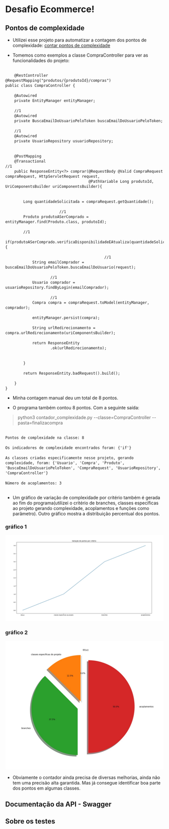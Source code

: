 # Desafio Ecommerce!

## Pontos de complexidade

- Utilizei esse projeto para automatizar a contagem dos pontos de complexidade: [contar pontos de complexidade](https://github.com/MarceloAmorim25/cdd-complexity-pointer)


- Tomemos como exemplos a classe CompraController para ver as funcionalidades do projeto:

```

    @RestController
@RequestMapping("produtos/{produtoId}/compras")
public class CompraController {

    @Autowired
    private EntityManager entityManager;

    //1
    @Autowired
    private BuscaEmailDoUsuarioPeloToken buscaEmailDoUsuarioPeloToken;

    //1
    @Autowired
    private UsuarioRepository usuarioRepository;


    @PostMapping
    @Transactional                                                              //1
    public ResponseEntity<?> comprar(@RequestBody @Valid CompraRequest compraRequest, HttpServletRequest request,
                                     @PathVariable Long produtoId, UriComponentsBuilder uriComponentsBuilder){


        Long quantidadeSolicitada = compraRequest.getQuantidade();

                        //1                
        Produto produtoASerComprado = entityManager.find(Produto.class, produtoId);

        //1                                    
        if(produtoASerComprado.verificaDisponibilidadeEAtualiza(quantidadeSolicitada)){

                                            //1
            String emailComprador = buscaEmailDoUsuarioPeloToken.buscaEmailDoUsuario(request);

                    //1
            Usuario comprador = usuarioRepository.findByLogin(emailComprador);

                    //1
            Compra compra = compraRequest.toModel(entityManager, comprador);

            entityManager.persist(compra);
               
            String urlRedirecionamento = compra.urlRedirecionamento(uriComponentsBuilder);

            return ResponseEntity
                    .ok(urlRedirecionamento);


        }

        return ResponseEntity.badRequest().build();

    }
}

```

- Minha contagem manual deu um total de 8 pontos.

- O programa também contou 8 pontos. Com a seguinte saída:

> python3 contador_complexidade.py --classe=CompraController --pasta=finalizacompra

```

Pontos de complexidade na classe: 8

Os indicadores de complexidade encontrados foram: {'if'}

As classes criadas especificamente nesse projeto, gerando complexidade, foram: {'Usuario', 'Compra', 'Produto', 'BuscaEmailDoUsuarioPeloToken', 'CompraRequest', 'UsuarioRepository', 'CompraController'}

Número de acoplamentos: 3
    

```

- Um gráfico de variação de complexidade por critério também é gerada ao fim do programa(utilizei o critério de branches, classes específicas ao projeto gerando complexidade, acoplamentos e funções como parâmetro). Outro gráfico mostra a distribuição percentual dos pontos.

### gráfico 1

![](/readme-images/variacao_pontos.jpg)


### gráfico 2


![](/readme-images/grafico_pizza.jpg)


- Obviamente o contador ainda precisa de diversas melhorias, ainda não tem uma precisão alta garantida. Mas já consegue identificar boa parte dos pontos em algumas classes.


## Documentação da API - Swagger

## Sobre os testes

